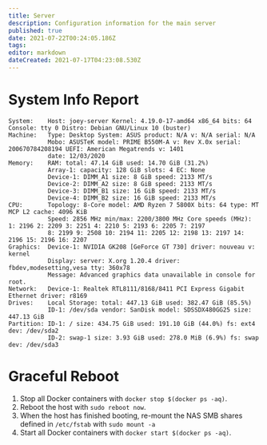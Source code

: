 ```yaml
---
title: Server
description: Configuration information for the main server
published: true
date: 2021-07-22T00:24:05.186Z
tags: 
editor: markdown
dateCreated: 2021-07-17T04:23:08.530Z
---
```


# System Info Report
```
System:    Host: joey-server Kernel: 4.19.0-17-amd64 x86_64 bits: 64 Console: tty 0 Distro: Debian GNU/Linux 10 (buster) 
Machine:   Type: Desktop System: ASUS product: N/A v: N/A serial: N/A 
           Mobo: ASUSTeK model: PRIME B550M-A v: Rev X.0x serial: 200670784208194 UEFI: American Megatrends v: 1401 
           date: 12/03/2020 
Memory:    RAM: total: 47.14 GiB used: 14.70 GiB (31.2%) 
           Array-1: capacity: 128 GiB slots: 4 EC: None 
           Device-1: DIMM_A1 size: 8 GiB speed: 2133 MT/s 
           Device-2: DIMM_A2 size: 8 GiB speed: 2133 MT/s 
           Device-3: DIMM_B1 size: 16 GiB speed: 2133 MT/s 
           Device-4: DIMM_B2 size: 16 GiB speed: 2133 MT/s 
CPU:       Topology: 8-Core model: AMD Ryzen 7 5800X bits: 64 type: MT MCP L2 cache: 4096 KiB 
           Speed: 2856 MHz min/max: 2200/3800 MHz Core speeds (MHz): 1: 2196 2: 2209 3: 2251 4: 2210 5: 2193 6: 2205 7: 2197 
           8: 2199 9: 2508 10: 2194 11: 2205 12: 2198 13: 2197 14: 2196 15: 2196 16: 2207 
Graphics:  Device-1: NVIDIA GK208 [GeForce GT 730] driver: nouveau v: kernel 
           Display: server: X.org 1.20.4 driver: fbdev,modesetting,vesa tty: 360x78 
           Message: Advanced graphics data unavailable in console for root. 
Network:   Device-1: Realtek RTL8111/8168/8411 PCI Express Gigabit Ethernet driver: r8169 
Drives:    Local Storage: total: 447.13 GiB used: 382.47 GiB (85.5%) 
           ID-1: /dev/sda vendor: SanDisk model: SDSSDX480GG25 size: 447.13 GiB 
Partition: ID-1: / size: 434.75 GiB used: 191.10 GiB (44.0%) fs: ext4 dev: /dev/sda2 
           ID-2: swap-1 size: 3.93 GiB used: 278.0 MiB (6.9%) fs: swap dev: /dev/sda3 
```

# Graceful Reboot
1. Stop all Docker containers with `docker stop $(docker ps -aq)`.
2. Reboot the host with `sudo reboot now`.
3. When the host has finished booting, re-mount the NAS SMB shares defined in `/etc/fstab` with `sudo mount -a`
4. Start all Docker containers with `docker start $(docker ps -aq)`.